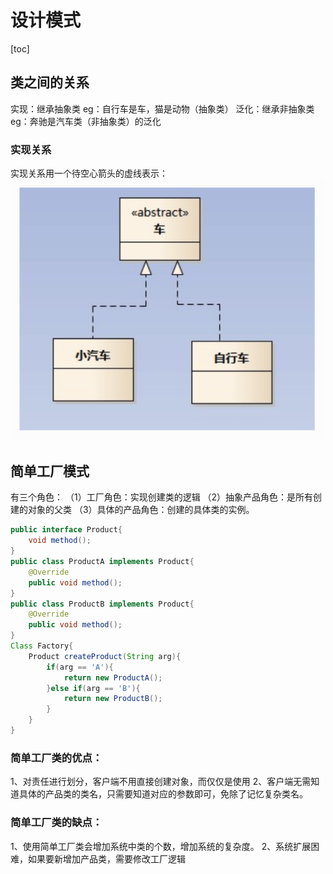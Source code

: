 
# 设计模式
[toc]
## 类之间的关系
实现：继承抽象类
eg：自行车是车，猫是动物（抽象类）
泛化：继承非抽象类
eg：奔驰是汽车类（非抽象类）的泛化

### 实现关系
实现关系用一个待空心箭头的虚线表示：
![avatar](.\pic\2021-06-24_213734.png)


## 简单工厂模式
有三个角色：
（1）工厂角色：实现创建类的逻辑
（2）抽象产品角色：是所有创建的对象的父类
（3）具体的产品角色：创建的具体类的实例。
```java
public interface Product{
    void method();
}
public class ProductA implements Product{
    @Override
    public void method();
}
public class ProductB implements Product{
    @Override
    public void method();
}
Class Factory{
    Product createProduct(String arg){
        if(arg == 'A'){
            return new ProductA();
        }else if(arg == 'B'){
            return new ProductB();
        }
    }
}
```
### 简单工厂类的优点：
1、对责任进行划分，客户端不用直接创建对象，而仅仅是使用
2、客户端无需知道具体的产品类的类名，只需要知道对应的参数即可，免除了记忆复杂类名。
### 简单工厂类的缺点：
1、使用简单工厂类会增加系统中类的个数，增加系统的复杂度。
2、系统扩展困难，如果要新增加产品类，需要修改工厂逻辑